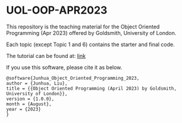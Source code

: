 # UOL-OOP-APR2023

This repository is the teaching material for the Object Oriented Programming (Apr 2023) offered by Goldsmith, University of London.

Each topic (except Topic 1 and 6) contains the starter and final code.

The tutorial can be found at: [link](https://simgejl.notion.site/CM2005-OOP-Apr-2023-93758c769c014df89dffd5a0b7653f5b?pvs=4)

If you use this software, please cite it as below.

```
@software{Junhua_Object_Oriented_Programming_2023,
author = {Junhua, Liu},
title = {{Object Oriented Programming (April 2023) by Goldsmith, University of London}},
version = {1.0.0},
month = {August},
year = {2023}
}
```
